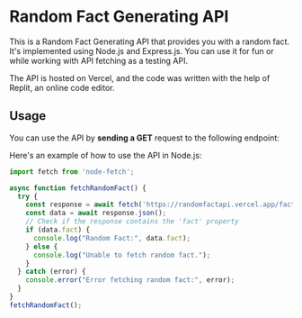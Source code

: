 # Random Fact Generating API

This is a Random Fact Generating API that provides you with a random fact. It's implemented using Node.js and Express.js. You can use it for fun or while working with API fetching as a testing API.

The API is hosted on Vercel, and the code was written with the help of Replit, an online code editor.

## Usage

You can use the API by **sending a GET** request to the following endpoint:

Here's an example of how to use the API in Node.js:

```javascript
import fetch from 'node-fetch';

async function fetchRandomFact() {
  try {
    const response = await fetch('https://randomfactapi.vercel.app/fact');
    const data = await response.json();
    // Check if the response contains the 'fact' property
    if (data.fact) {
      console.log("Random Fact:", data.fact);
    } else {
      console.log("Unable to fetch random fact.");
    }
  } catch (error) {
    console.error("Error fetching random fact:", error);
  }
}
fetchRandomFact();
```

